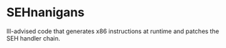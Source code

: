 SEHnanigans
===========

Ill-advised code that generates x86 instructions at runtime and patches the SEH handler chain.